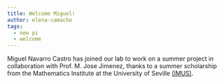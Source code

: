 ```yaml
---
title: Welcome Miguel!
author: elena-camacho
tags:
  - new pi
  - welcome
---
```


Miguel Navarro Castro has joined our lab to work on a summer project in collaboration with Prof. M. Jose Jimenez, thanks to a summer scholarship from the Mathematics Institute at the University of Seville [(IMUS)](https://www.imus.us.es/index.php?option=com_content&view=article&id=114%3Abecas-imus-2011&catid=55%3Aconvocatorias-imus&lang=es#).


